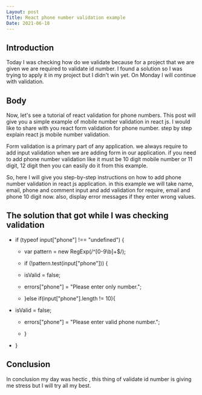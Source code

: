 ```yaml
---
Layout: post
Title: React phone number validation example
Date: 2021-06-18
---
```


## Introduction

Today I was checking how do we validate because for a project that we are given we are required to validate id number.
I found a solution so I was trying to apply it in my project but I didn't win yet. On Monday I will continue with validation.

## Body

Now, let's see a tutorial of react validation for phone numbers. This post will give you a simple example of mobile number validation in react js. I would like to share with you react form validation for phone number. step by step explain react js mobile number validation.

Form validation is a primary part of any application. we always require to add input validation when we are adding form in our application. if you need to add phone number validation like it must be 10 digit mobile number or 11 digit, 12 digit then you can easily do it from this example.

So, here I will give you step-by-step instructions on how to add phone number validation in react js application. in this example we will take name, email, phone and comment input and add validation for require, email and phone 10 digit now. also, display error messages if they enter wrong values.

## The solution that got while I was checking validation

- if (typeof input["phone"] !== "undefined") {

  - var pattern = new RegExp(/^[0-9\b]+$/);

  - if (!pattern.test(input["phone"])) {

  - isValid = false;

  - errors["phone"] = "Please enter only number.";

  - }else if(input["phone"].length != 10){

- isValid = false;

  - errors["phone"] = "Please enter valid phone number.";

  - }

- }

## Conclusion

In conclusion my day was hectic , this thing of validate id number is giving me stress but I will try all my best.
